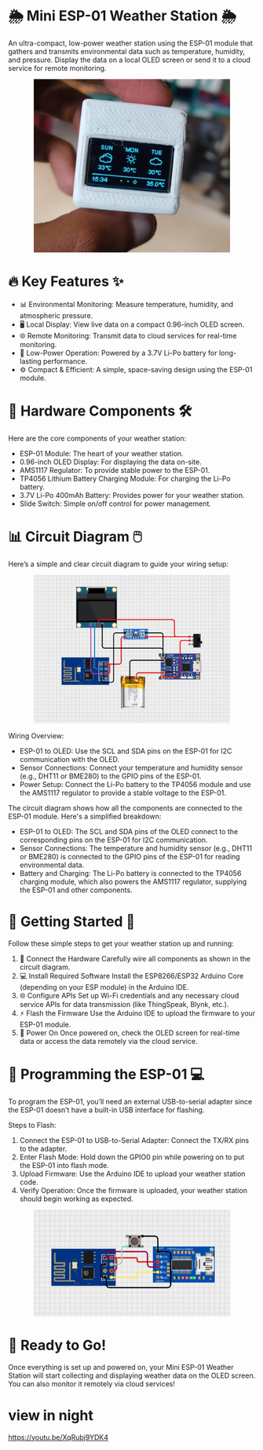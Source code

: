 # 🌦️ Mini ESP-01 Weather Station 🌦️
An ultra-compact, low-power weather station using the ESP-01 module that gathers and transmits environmental data such as temperature, humidity, and pressure. Display the data on a local OLED screen or send it to a cloud service for remote monitoring.

<div align="center">
  <a href="https://youtu.be/IYzyxOtpNbs" target="_blank">
    <img src="doc/WeatherStation.jpeg" width="400" alt="WeatherStation" />
  </a>
</div>

# 🔥 Key Features ✨
- 📊 Environmental Monitoring: Measure temperature, humidity, and atmospheric pressure.
- 🖥️ Local Display: View live data on a compact 0.96-inch OLED screen.
- 🌐 Remote Monitoring: Transmit data to cloud services for real-time monitoring.
- 🔋 Low-Power Operation: Powered by a 3.7V Li-Po battery for long-lasting performance.
- ⚙️ Compact & Efficient: A simple, space-saving design using the ESP-01 module.

# 🧰 Hardware Components 🛠️
Here are the core components of your weather station:

- ESP-01 Module: The heart of your weather station.
- 0.96-inch OLED Display: For displaying the data on-site.
- AMS1117 Regulator: To provide stable power to the ESP-01.
- TP4056 Lithium Battery Charging Module: For charging the Li-Po battery.
- 3.7V Li-Po 400mAh Battery: Provides power for your weather station.
- Slide Switch: Simple on/off control for power management.

# 📊 Circuit Diagram 🖱️
Here’s a simple and clear circuit diagram to guide your wiring setup:

<div align="center">
  <img src="doc/CircuitDiagram.jpeg" width="400" alt="Weather Station Circuit Diagram" />
</div>

Wiring Overview:
- ESP-01 to OLED: Use the SCL and SDA pins on the ESP-01 for I2C communication with the OLED.
- Sensor Connections: Connect your temperature and humidity sensor (e.g., DHT11 or BME280) to the GPIO pins of the ESP-01.
- Power Setup: Connect the Li-Po battery to the TP4056 module and use the AMS1117 regulator to provide a stable voltage to the ESP-01.

The circuit diagram shows how all the components are connected to the ESP-01 module. Here's a simplified breakdown:

- ESP-01 to OLED: The SCL and SDA pins of the OLED connect to the corresponding pins on the ESP-01 for I2C communication.
- Sensor Connections: The temperature and humidity sensor (e.g., DHT11 or BME280) is connected to the GPIO pins of the ESP-01 for reading environmental data.
- Battery and Charging: The Li-Po battery is connected to the TP4056 charging module, which also powers the AMS1117 regulator, supplying the ESP-01 and other components.

# 🏁 Getting Started 🚀
Follow these simple steps to get your weather station up and running:

1. 🔌 Connect the Hardware
Carefully wire all components as shown in the circuit diagram.
2. 💻 Install Required Software
Install the ESP8266/ESP32 Arduino Core (depending on your ESP module) in the Arduino IDE.
3. 🌐 Configure APIs
Set up Wi-Fi credentials and any necessary cloud service APIs for data transmission (like ThingSpeak, Blynk, etc.).
4. ⚡ Flash the Firmware
Use the Arduino IDE to upload the firmware to your ESP-01 module.
5. 🎤 Power On
Once powered on, check the OLED screen for real-time data or access the data remotely via the cloud service.

# 📜 Programming the ESP-01 💻
To program the ESP-01, you’ll need an external USB-to-serial adapter since the ESP-01 doesn’t have a built-in USB interface for flashing.

Steps to Flash:
1. Connect the ESP-01 to USB-to-Serial Adapter: Connect the TX/RX pins to the adapter.
2. Enter Flash Mode: Hold down the GPIO0 pin while powering on to put the ESP-01 into flash mode.
3. Upload Firmware: Use the Arduino IDE to upload your weather station code.
4. Verify Operation: Once the firmware is uploaded, your weather station should begin working as expected.

<div align="center">
  <img src="doc/esp01_Programming.jpeg" width="400" alt="ESP-01 Programming" />
</div>

# 🚀 Ready to Go!
Once everything is set up and powered on, your Mini ESP-01 Weather Station will start collecting and displaying weather data on the OLED screen. You can also monitor it remotely via cloud services!

# view in night
https://youtu.be/XqRubj9YDK4


